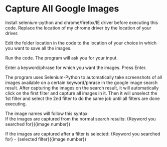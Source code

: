 # Capture All Google Images

Install selenium-python and chrome/firefox/IE driver before executing this code. Replace the location of my chrome driver by the location of your driver.

Edit the folder location in the code to the location of your choice in which you want to save all the images.

Run the code. The program will ask you for your input.

Enter a keyword/phrase for which you want the images. Press Enter.

The program uses Selenium-Python to automatically take screenshots of all images available on a certain keyword/phrase in the google image search result. 
After capturing the images on the search result, it will automatically click on the first filter and capture all images in it. Then it will unselect the 1st filter and select the 2nd filter to do the same job until all filters are done executing. 

The image names will follow this syntax:  
   If the images are captured from the normal search results: {Keyword you searched for}({image number})
      
   If the images are captured after a filter is selected: {Keyword you searched for} - {selected filter}({image number})
